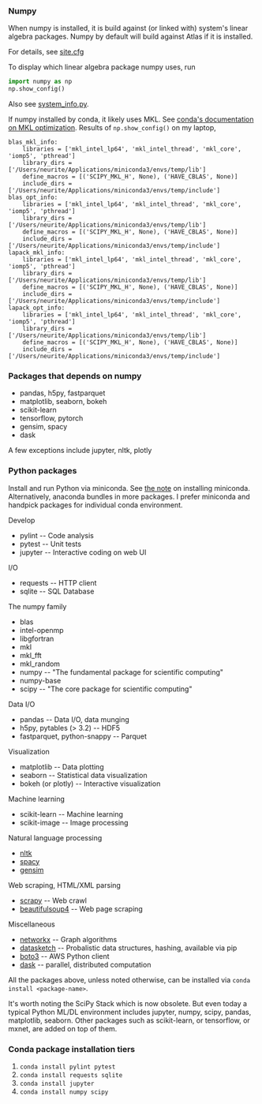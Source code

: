 ### Numpy

When numpy is installed, it is build against (or linked with) system's linear algebra packages. Numpy by default will build against Atlas if it is installed.

For details, see [site.cfg](https://github.com/numpy/numpy/blob/master/site.cfg.example)

To display which linear algebra package numpy uses, run

```python
import numpy as np
np.show_config()
```

Also see [system_info.py](https://github.com/numpy/numpy/blob/master/numpy/distutils/system_info.py).

If numpy installed by conda, it likely uses MKL. See [conda's documentation on MKL optimization](https://docs.continuum.io/mkl-optimizations/). Results of `np.show_config()` on my laptop,

```
blas_mkl_info:
    libraries = ['mkl_intel_lp64', 'mkl_intel_thread', 'mkl_core', 'iomp5', 'pthread']
    library_dirs = ['/Users/neurite/Applications/miniconda3/envs/temp/lib']
    define_macros = [('SCIPY_MKL_H', None), ('HAVE_CBLAS', None)]
    include_dirs = ['/Users/neurite/Applications/miniconda3/envs/temp/include']
blas_opt_info:
    libraries = ['mkl_intel_lp64', 'mkl_intel_thread', 'mkl_core', 'iomp5', 'pthread']
    library_dirs = ['/Users/neurite/Applications/miniconda3/envs/temp/lib']
    define_macros = [('SCIPY_MKL_H', None), ('HAVE_CBLAS', None)]
    include_dirs = ['/Users/neurite/Applications/miniconda3/envs/temp/include']
lapack_mkl_info:
    libraries = ['mkl_intel_lp64', 'mkl_intel_thread', 'mkl_core', 'iomp5', 'pthread']
    library_dirs = ['/Users/neurite/Applications/miniconda3/envs/temp/lib']
    define_macros = [('SCIPY_MKL_H', None), ('HAVE_CBLAS', None)]
    include_dirs = ['/Users/neurite/Applications/miniconda3/envs/temp/include']
lapack_opt_info:
    libraries = ['mkl_intel_lp64', 'mkl_intel_thread', 'mkl_core', 'iomp5', 'pthread']
    library_dirs = ['/Users/neurite/Applications/miniconda3/envs/temp/lib']
    define_macros = [('SCIPY_MKL_H', None), ('HAVE_CBLAS', None)]
    include_dirs = ['/Users/neurite/Applications/miniconda3/envs/temp/include']
```

### Packages that depends on numpy

* pandas, h5py, fastparquet
* matplotlib, seaborn, bokeh
* scikit-learn
* tensorflow, pytorch
* gensim, spacy
* dask

A few exceptions include jupyter, nltk, plotly

### Python packages

Install and run Python via miniconda. See [the note](https://github.com/neurite/debian-setup/wiki/Python) on installing miniconda. Alternatively, anaconda bundles in more packages. I prefer miniconda and handpick packages for individual conda environment.

Develop

* pylint -- Code analysis
* pytest -- Unit tests
* jupyter -- Interactive coding on web UI

I/O

* requests -- HTTP client
* sqlite -- SQL Database

The numpy family

* blas
* intel-openmp
* libgfortran
* mkl
* mkl_fft
* mkl_random
* numpy -- "The fundamental package for scientific computing"
* numpy-base
* scipy -- "The core package for scientific computing"

Data I/O

* pandas -- Data I/O, data munging
* h5py, pytables (> 3.2) -- HDF5
* fastparquet, python-snappy -- Parquet

Visualization

* matplotlib -- Data plotting
* seaborn -- Statistical data visualization
* bokeh (or plotly) -- Interactive visualization

Machine learning

* scikit-learn -- Machine learning
* scikit-image -- Image processing

Natural language processing

* [nltk](https://www.nltk.org/)
* [spacy](https://spacy.io/usage/)
* [gensim](https://github.com/RaRe-Technologies/gensim)

Web scraping, HTML/XML parsing

* [scrapy](https://scrapy.org/) -- Web crawl
* [beautifulsoup4](https://www.crummy.com/software/BeautifulSoup/bs4/doc/) -- Web page scraping

Miscellaneous

* [networkx](https://networkx.github.io) -- Graph algorithms
* [datasketch](https://ekzhu.github.io/datasketch/) -- Probalistic data structures, hashing, available via pip
* [boto3](https://github.com/boto/boto3) -- AWS Python client
* [dask](https://dask.pydata.org/) -- parallel, distributed computation

All the packages above, unless noted otherwise, can be installed via `conda install <package-name>`.

It's worth noting the SciPy Stack which is now obsolete. But even today a typical Python ML/DL environment includes jupyter, numpy, scipy, pandas, matplotlib, seaborn. Other packages such as scikit-learn, or tensorflow, or mxnet, are added on top of them.

### Conda package installation tiers

1. `conda install pylint pytest`
2. `conda install requests sqlite`
3. `conda install jupyter`
4. `conda install numpy scipy`
